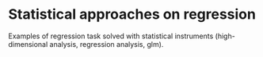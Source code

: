 # Statistical approaches on regression

Examples of regression task solved with statistical instruments (high-dimensional analysis, regression analysis, glm).

